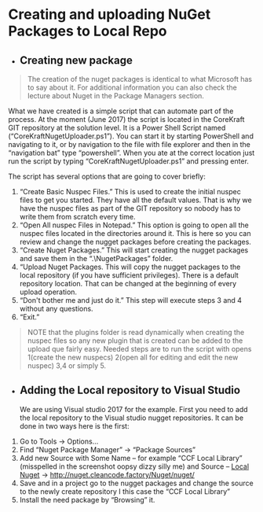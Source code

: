 # Creating and uploading NuGet Packages to Local Repo #

- ## Creating new package ##


>The creation of the nuget packages is identical to what Microsoft has to say about it. For additional information you can also check the lecture about Nuget in the Package Managers section. 

What we have created is a simple script that can automate part of the process. At the moment (June 2017) the script is located in the CoreKraft GIT repository at the solution level. It is a Power Shell Script named (“CoreKraftNugetUploader.ps1”). You can start it by starting PowerShell and navigating to it, or by navigation to the file with file explorer and then in the “navigation bat” type “powershell”. When you ate at the correct location just run the script by typing “CoreKraftNugetUploader.ps1” and pressing enter.

The script has several options that are going to cover briefly:

1.	“Create Basic Nuspec Files.”  This is used to create the initial nuspec files to get you started. They have all the default values. That is why we have the nuspec files as part of the GIT repository so nobody has to write them from scratch every time.
2.	“Open All nuspec Files in Notepad.” This option is going to open all the nuspec files located in the directories around it. This is here so you can review and change the nugget packages before creating the packages.
3.	“Create Nuget Packages.”  This will start creating the nugget packages and save them in the “.\NugetPackages” folder.
4.	“Upload Nuget Packages.  This will copy the nugget packages to the local repository (if you have sufficient privileges). There is a default repository location. That can be changed at the beginning of every upload operation.
5.	“Don't bother me and just do it.”  This step will execute steps 3 and 4 without any questions. 
6.	“Exit.”

>NOTE that the plugins folder is read dynamically when creating the nuspec files so any new plugin that is created can be added to the upload que fairly easy. Needed steps are to run the script with opens 1(create the new nuspecs) 2(open all for editing and edit the new nuspec) 3,4 or simply 5. 

- ## Adding the Local repository to Visual Studio ##
	
	We are using Visual studio 2017 for the example.
First you need to add the local repository to the Visual studio nugget repositories.
It can be done in two ways here is the first:
1.	Go to Tools -> Options… 
2.	 Find “Nuget Package Manager” -> “Package Sources”
3.	Add new Source with Some Name – for example “CCF Local Library” (misspelled in the screenshot oopsy dizzy silly me)
and Source – [Local Nuget](http://nuget.cleancode.factory/Nuget/nuget/)   -> http://nuget.cleancode.factory/Nuget/nuget/
4.	 Save and in a project go to the nugget packages and change the source to the newly create repository I this case the “CCF Local Library” 
5.	Install the need package  by “Browsing” it.